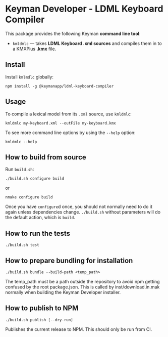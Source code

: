 Keyman Developer - LDML Keyboard Compiler
================

This package provides the following Keyman **command line tool**:

 - `kmldmlc` — takes **LDML Keyboard .xml sources** and compiles them in to a
   KMXPlus **.kmx** file.

Install
-------

Install `kmlmdlc` globally:

    npm install -g @keymanapp/ldml-keyboard-compiler

Usage
-----

To compile a lexical model from its `.xml` source, use `kmldmlc`:

    kmldmlc my-keyboard.xml --outFile my-keyboard.kmx

To see more command line options by using the `--help` option:

    kmldmlc --help

How to build from source
------------------------

Run `build.sh`:

    ./build.sh configure build

or

    nmake configure build

Once you have `configure`d once, you should not normally need to do it
again unless dependencies change. `./build.sh` without parameters will
do the default action, which is `build`.

How to run the tests
--------------------

    ./build.sh test


How to prepare bundling for installation
----------------------------------------

    ./build.sh bundle --build-path <temp_path>

The temp_path must be a path outside the repository to avoid npm getting
confused by the root package.json. This is called by inst/download.in.mak
normally when building the Keyman Developer installer.

How to publish to NPM
---------------------

    ./build.sh publish [--dry-run]

Publishes the current release to NPM. This should only be run from CI.